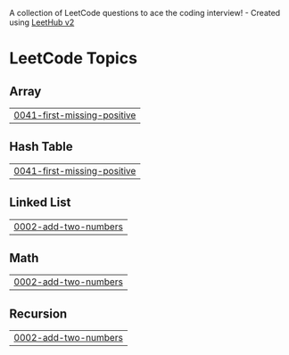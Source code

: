 A collection of LeetCode questions to ace the coding interview! - Created using [LeetHub v2](https://github.com/arunbhardwaj/LeetHub-2.0)
<!---LeetCode Topics Start-->
# LeetCode Topics
## Array
|  |
| ------- |
| [0041-first-missing-positive](https://github.com/AashishKothuri03/LeetCode/tree/master/0041-first-missing-positive) |
## Hash Table
|  |
| ------- |
| [0041-first-missing-positive](https://github.com/AashishKothuri03/LeetCode/tree/master/0041-first-missing-positive) |
## Linked List
|  |
| ------- |
| [0002-add-two-numbers](https://github.com/AashishKothuri03/LeetCode/tree/master/0002-add-two-numbers) |
## Math
|  |
| ------- |
| [0002-add-two-numbers](https://github.com/AashishKothuri03/LeetCode/tree/master/0002-add-two-numbers) |
## Recursion
|  |
| ------- |
| [0002-add-two-numbers](https://github.com/AashishKothuri03/LeetCode/tree/master/0002-add-two-numbers) |
<!---LeetCode Topics End-->